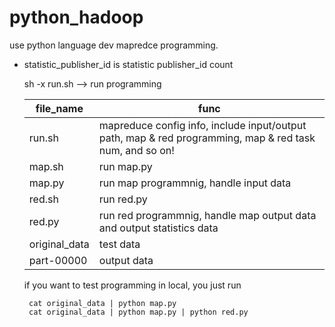 # python_hadoop

use python language dev mapredce programming.

 - statistic_publisher_id is statistic publisher_id count

    sh -x run.sh -->  run programming 
    
    file_name | func
    --- | ---
    run.sh  |mapreduce config info, include input/output path, map & red programming, map & red task num, and so on!
    map.sh  |run map.py
    map.py  |run map programmnig, handle input data
    red.sh  |run red.py
    red.py  |run red programmnig, handle map output data and output statistics data 
    original_data   | test data
    part-00000      | output data
    
    
    if you want to test programming in local, you just run

        cat original_data | python map.py 
        cat original_data | python map.py | python red.py
    
